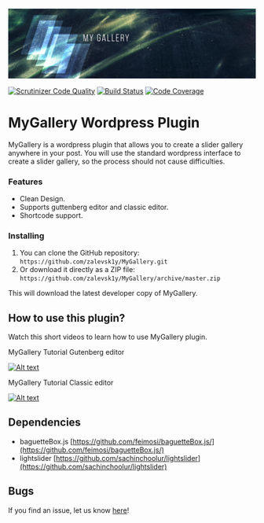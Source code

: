 !['Alt text'](banner_header_2.0.png)

[![Scrutinizer Code Quality](https://scrutinizer-ci.com/g/zalevsk1y/MyGallery/badges/quality-score.png?b=master)](https://scrutinizer-ci.com/g/zalevsk1y/MyGallery/?branch=master)  [![Build Status](https://scrutinizer-ci.com/g/zalevsk1y/MyGallery/badges/build.png?b=master)](https://scrutinizer-ci.com/g/zalevsk1y/MyGallery/build-status/master)  [![Code Coverage](https://scrutinizer-ci.com/g/zalevsk1y/MyGallery/badges/coverage.png?b=master)](https://scrutinizer-ci.com/g/zalevsk1y/MyGallery/?branch=master)

# MyGallery Wordpress Plugin

MyGallery is a wordpress plugin that allows you to create a slider gallery anywhere in your post. You will use the standard wordpress interface to create a slider gallery, so the process should not cause difficulties.


### Features

*   Clean Design.
*   Supports guttenberg editor and classic editor.
*   Shortcode support.

### Installing


1. You can clone the GitHub repository: `https://github.com/zalevsk1y/MyGallery.git`
2. Or download it directly as a ZIP file: `https://github.com/zalevsk1y/MyGallery/archive/master.zip`

This will download the latest developer copy of MyGallery.

## How to use this plugin?

Watch this short videos to learn how to use MyGallery plugin. 



MyGallery Tutorial Gutenberg editor


[![Alt text](http://img.youtube.com/vi/rW9SgwwJW6c/0.jpg)](https://www.youtube.com/watch?v=rW9SgwwJW6c) 



MyGallery Tutorial Classic editor


[![Alt text](http://img.youtube.com/vi/CwkWybGo-nI/0.jpg)](https://www.youtube.com/watch?v=CwkWybGo-nI) 


## Dependencies

* baguetteBox.js [https://github.com/feimosi/baguetteBox.js/](https://github.com/feimosi/baguetteBox.js/)
* lightslider [https://github.com/sachinchoolur/lightslider](https://github.com/sachinchoolur/lightslider)

## Bugs ##

If you find an issue, let us know [here](https://github.com/zalevsk1y/MyGallery/issues?state=open)!
